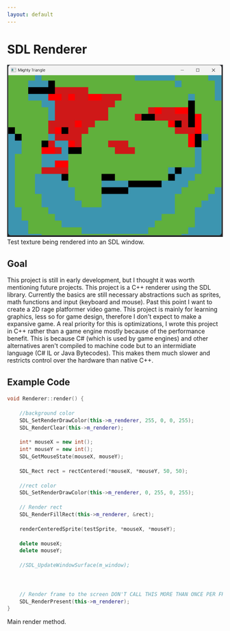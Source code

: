 ```yaml
---
layout: default
---
```


# SDL Renderer

<img src="SDLRender.png" alt="SDL Renderer">
Test texture being rendered into an SDL window.

## Goal
This project is still in early development, but I thought it was worth mentioning future projects. This project is a C++ renderer using the SDL library. Currently the basics are still necessary abstractions such as sprites, math functions and input (keyboard and mouse). Past this point I want to create a 2D rage platformer video game. This project is mainly for learning graphics, less so for game design, therefore I don't expect to make a expansive game. A real priority for this is optimizations, I wrote this project in C++ rather than a game engine mostly because of the performance benefit. This is because C# (which is used by game engines) and other alternatives aren't compiled to machine code but to an intermidiate language (C# IL or Java Bytecodes). This makes them much slower and restricts control over the hardware than native C++.

## Example Code
```cpp
void Renderer::render() {

    //background color
    SDL_SetRenderDrawColor(this->m_renderer, 255, 0, 0, 255);
    SDL_RenderClear(this->m_renderer);

    int* mouseX = new int();
    int* mouseY = new int();
    SDL_GetMouseState(mouseX, mouseY);

    SDL_Rect rect = rectCentered(*mouseX, *mouseY, 50, 50);

    //rect color
    SDL_SetRenderDrawColor(this->m_renderer, 0, 255, 0, 255);

    // Render rect
    SDL_RenderFillRect(this->m_renderer, &rect);

    renderCenteredSprite(testSprite, *mouseX, *mouseY);

    delete mouseX;
    delete mouseY;

    //SDL_UpdateWindowSurface(m_window);



    // Render frame to the screen DON'T CALL THIS MORE THAN ONCE PER FRAME
    SDL_RenderPresent(this->m_renderer);
}

```
Main render method.
